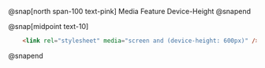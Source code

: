 @snap[north span-100 text-pink]
Media Feature Device-Height
@snapend

@snap[midpoint text-10]
```html
    <link rel="stylesheet" media="screen and (device-height: 600px)" />
```
@snapend